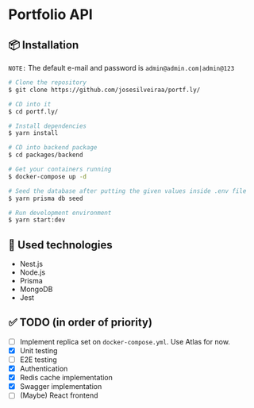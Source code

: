 # Portfolio API

## 📦 Installation

`NOTE:` The default e-mail and password is `admin@admin.com|admin@123`

```bash
# Clone the repository
$ git clone https://github.com/josesilveiraa/portf.ly/

# CD into it
$ cd portf.ly/

# Install dependencies
$ yarn install

# CD into backend package
$ cd packages/backend

# Get your containers running
$ docker-compose up -d

# Seed the database after putting the given values inside .env file
$ yarn prisma db seed

# Run development environment
$ yarn start:dev
```

## 🚀 Used technologies
- Nest.js
- Node.js
- Prisma
- MongoDB
- Jest

## ✅ TODO (in order of priority)
- [ ] Implement replica set on `docker-compose.yml`. Use Atlas for now.
- [X] Unit testing
- [ ] E2E testing
- [X] Authentication
- [X] Redis cache implementation
- [X] Swagger implementation
- [ ] (Maybe) React frontend